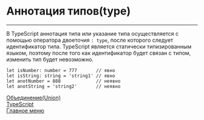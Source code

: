 # Аннотация типов(type)
____
В TypeScript аннотация типа или указание типа осуществляется с помощью оператора двоеточия `: type`, после которого следует идентификатор типа. TypeScript является статически типизированным языком, поэтому после того как идентификатор будет связан с типом, изменить тип будет невозможно.
```
let isNumber: number = 777       // явно
let isString: string = 'string1' // явно
let anotNumber = 888             // неявно
let anotString = 'string2'       // неявно
```
[Объединение(Union)](union.md)<br>
[TypeScript](typeScript.md)<br>
[Главное меню](../README.md)<br>

